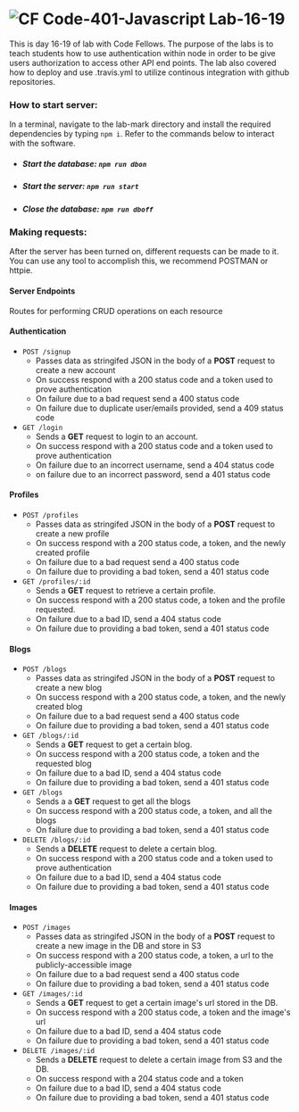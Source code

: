 ![CF](https://camo.githubusercontent.com/70edab54bba80edb7493cad3135e9606781cbb6b/687474703a2f2f692e696d6775722e636f6d2f377635415363382e706e67) Code-401-Javascript Lab-16-19
===
This is day 16-19 of lab with Code Fellows. The purpose of the labs is to teach students how to use authentication within node in order to be give users authorization to access other API end points. The lab also covered how to deploy and use .travis.yml to utilize continous integration with github repositories.
### How to start server:
In a terminal, navigate to the lab-mark directory and install the required dependencies by typing `npm i`. Refer to the commands below to interact with the software.
* ##### Start the database: `npm run dbon`
* ##### Start the server: `npm run start`
* ##### Close the database: `npm run dboff`
### Making requests:
After the server has been turned on, different requests can be made to it. You can use any tool to accomplish this, we recommend POSTMAN or httpie.
#### Server Endpoints
Routes for performing CRUD operations on each resource
#### Authentication
* `POST /signup`
  * Passes data as stringifed JSON in the body of a **POST** request to create a new account
  * On success respond with a 200 status code and a token used to prove authentication
  * On failure due to a bad request send a 400 status code
  * On failure due to duplicate user/emails provided, send a 409 status code
* `GET /login`
  * Sends a **GET** request to login to an account.
  * On success respond with a 200 status code and a token used to prove authentication
  * On failure due to an incorrect username, send a 404 status code
  * on failure due to an incorrect password, send a 401 status code
#### Profiles
* `POST /profiles`
  * Passes data as stringifed JSON in the body of a **POST** request to create a new profile
  * On success respond with a 200 status code, a token, and the newly created profile
  * On failure due to a bad request send a 400 status code
  * On failure due to providing a bad token, send a 401 status code
* `GET /profiles/:id`
  * Sends a **GET** request to retrieve a certain profile.
  * On success respond with a 200 status code, a token and the profile requested.
  * On failure due to a bad ID, send a 404 status code
  * On failure due to providing a bad token, send a 401 status code
#### Blogs
* `POST /blogs`
  * Passes data as stringifed JSON in the body of a **POST** request to create a new blog
  * On success respond with a 200 status code, a token, and the newly created blog
  * On failure due to a bad request send a 400 status code
  * On failure due to providing a bad token, send a 401 status code
* `GET /blogs/:id`
  * Sends a **GET** request to get a certain blog.
  * On success respond with a 200 status code, a token and the requested blog
  * On failure due to a bad ID, send a 404 status code
  * On failure due to providing a bad token, send a 401 status code
* `GET /blogs`
  * Sends a a **GET** request to get all the blogs
  * On success respond with a 200 status code, a token, and all the blogs
  * On failure due to providing a bad token, send a 401 status code
* `DELETE /blogs/:id`
  * Sends a **DELETE** request to delete a certain blog.
  * On success respond with a 200 status code and a token used to prove authentication
  * On failure due to a bad ID, send a 404 status code
  * On failure due to providing a bad token, send a 401 status code
#### Images
* `POST /images`
  * Passes data as stringifed JSON in the body of a **POST** request to create a new image in the DB and store in S3
  * On success respond with a 200 status code, a token, a url to the publicly-accessible image
  * On failure due to a bad request send a 400 status code
  * On failure due to providing a bad token, send a 401 status code
* `GET /images/:id`
  * Sends a **GET** request to get a certain image's url stored in the DB.
  * On success respond with a 200 status code, a token and the image's url
  * On failure due to a bad ID, send a 404 status code
  * On failure due to providing a bad token, send a 401 status code
* `DELETE /images/:id`
  * Sends a **DELETE** request to delete a certain image from S3 and the DB.
  * On success respond with a 204 status code and a token
  * On failure due to a bad ID, send a 404 status code
  * On failure due to providing a bad token, send a 401 status code
